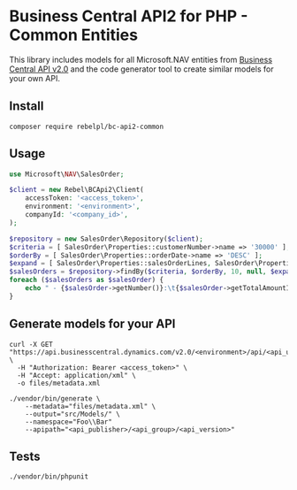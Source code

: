 # Business Central API2 for PHP - Common Entities
This library includes models for all Microsoft.NAV entities from [Business Central API v2.0](https://learn.microsoft.com/en-us/dynamics365/business-central/dev-itpro/api-reference/v2.0/)
and the code generator tool to create similar models for your own API. 

## Install
```shell
composer require rebelpl/bc-api2-common
```

## Usage
```php
use Microsoft\NAV\SalesOrder;

$client = new Rebel\BCApi2\Client(
    accessToken: '<access_token>',
    environment: '<environment>',
    companyId: '<company_id>',
);

$repository = new SalesOrder\Repository($client);
$criteria = [ SalesOrder\Properties::customerNumber->name => '30000' ];
$orderBy = [ SalesOrder\Properties::orderDate->name => 'DESC' ];
$expand = [ SalesOrder\Properties::salesOrderLines, SalesOrder\Properties::customer ];
$salesOrders = $repository->findBy($criteria, $orderBy, 10, null, $expand);
foreach ($salesOrders as $salesOrder) {
    echo " - {$salesOrder->getNumber()}:\t{$salesOrder->getTotalAmountIncludingTax()} {$salesOrder->getCurrencyCode()}\n"; 
}
```

## Generate models for your API
```shell
curl -X GET "https://api.businesscentral.dynamics.com/v2.0/<environment>/api/<api_ublisher>/<api_group>/<api_version>/$metadata" \
  -H "Authorization: Bearer <access_token>" \
  -H "Accept: application/xml" \
  -o files/metadata.xml

./vendor/bin/generate \
    --metadata="files/metadata.xml" \
    --output="src/Models/" \
    --namespace="Foo\\Bar"
    --apipath="<api_publisher>/<api_group>/<api_version>"
```

## Tests
```shell
./vendor/bin/phpunit
```